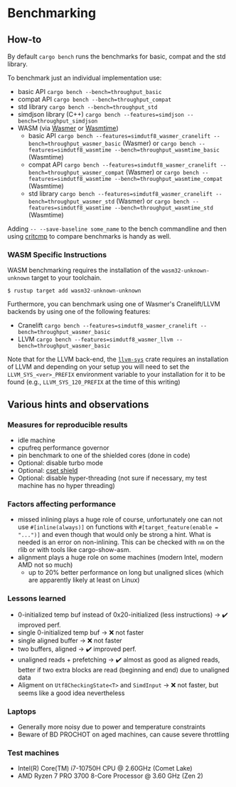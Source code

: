 # Benchmarking

## How-to

By default `cargo bench` runs the benchmarks for basic, compat and the std library.

To benchmark just an individual implementation use:
* basic API
  `cargo bench --bench=throughput_basic`
* compat API
  `cargo bench --bench=throughput_compat`
* std library
  `cargo bench --bench=throughput_std`
* simdjson library (C++)
  `cargo bench --features=simdjson --bench=throughput_simdjson`
* WASM (via [Wasmer](https://wasmer.io/) or [Wasmtime](https://wasmtime.dev/))
  * basic API
    `cargo bench --features=simdutf8_wasmer_cranelift --bench=throughput_wasmer_basic` (Wasmer) or
    `cargo bench --features=simdutf8_wasmtime --bench=throughput_wasmtime_basic` (Wasmtime)
  * compat API
    `cargo bench --features=simdutf8_wasmer_cranelift --bench=throughput_wasmer_compat` (Wasmer) or
    `cargo bench --features=simdutf8_wasmtime --bench=throughput_wasmtime_compat` (Wasmtime)
  * std library
    `cargo bench --features=simdutf8_wasmer_cranelift --bench=throughput_wasmer_std` (Wasmer) or
    `cargo bench --features=simdutf8_wasmtime --bench=throughput_wasmtime_std` (Wasmtime)

Adding `-- --save-baseline some_name` to the bench commandline and then using [critcmp](https://github.com/BurntSushi/critcmp) to compare benchmarks is handy as well.

### WASM Specific Instructions
WASM benchmarking requires the installation of the `wasm32-unknown-unknown` target to your toolchain.
```
$ rustup target add wasm32-unknown-unknown
```

Furthermore, you can benchmark using one of Wasmer's Cranelift/LLVM backends by using one of the following features:
* Cranelift `cargo bench --features=simdutf8_wasmer_cranelift --bench=throughput_wasmer_basic`
* LLVM `cargo bench --features=simdutf8_wasmer_llvm --bench=throughput_wasmer_basic`

Note that for the LLVM back-end, the [`llvm-sys`](https://crates.io/crates/llvm-sys) crate requires an
installation of LLVM and depending on your setup you will need to set the `LLVM_SYS_<ver>_PREFIX` environment
variable to your installation for it to be found (e.g., `LLVM_SYS_120_PREFIX` at the time of this writing)

## Various hints and observations

### Measures for reproducible results
* idle machine
* cpufreq performance governor
* pin benchmark to one of the shielded cores (done in code)
* Optional: disable turbo mode
* Optional: [cset shield](https://documentation.suse.com/sle-rt/12-SP4/html/SLE-RT-all/cha-shielding-model.html)
* Optional: disable hyper-threading (not sure if necessary, my test machine has no hyper threading)

### Factors affecting performance
* missed inlining plays a huge role of course, unfortunately one can not use `#[inline(always)]` on
  functions with `#[target_feature(enable = "...")]` and even though that would only be strong a hint.
  What is needed is an error on non-inlining. This can be checked with `nm` on the rlib or with tools
  like cargo-show-asm.
* alignment plays a huge role on some machines (modern Intel, modern AMD not so much)
  * up to 20% better performance on long but unaligned slices (which are apparently likely at least on Linux)

### Lessons learned
* 0-initialized temp buf instead of 0x20-initialized (less instructions) -> ✔️ improved perf.
* single 0-initialized temp buf -> ❌ not faster
* single aligned buffer -> ❌ not faster
* two buffers, aligned -> ✔️ improved perf.
* unaligned reads + prefetching -> ✔️ almost as good as aligned reads, better if two extra blocks are read
  (beginning and end) due to unaligned data
* Aligment on `Utf8CheckingState<T>` and `SimdInput` -> ❌ not faster, but seems like a good idea nevertheless

### Laptops
* Generally more noisy due to power and temperature constraints
* Beware of BD PROCHOT on aged machines, can cause severe throttling

### Test machines
* Intel(R) Core(TM) i7-10750H CPU @ 2.60GHz (Comet Lake)
* AMD Ryzen 7 PRO 3700 8-Core Processor @ 3.60 GHz (Zen 2)
